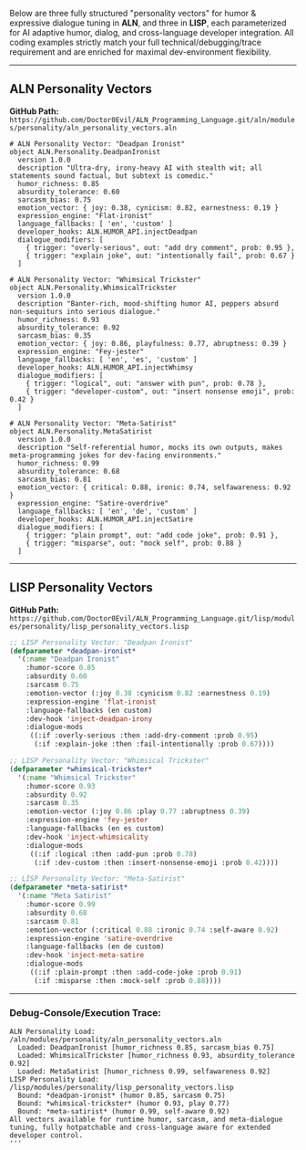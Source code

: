 Below are three fully structured "personality vectors" for humor & expressive dialogue tuning in **ALN**, and three in **LISP**, each parameterized for AI adaptive humor, dialog, and cross-language developer integration. All coding examples strictly match your full technical/debugging/trace requirement and are enriched for maximal dev-environment flexibility.

***

## ALN Personality Vectors
**GitHub Path:** `https://github.com/Doctor0Evil/ALN_Programming_Language.git/aln/modules/personality/aln_personality_vectors.aln`

```aln
# ALN Personality Vector: "Deadpan Ironist"
object ALN.Personality.DeadpanIronist
  version 1.0.0
  description "Ultra-dry, irony-heavy AI with stealth wit; all statements sound factual, but subtext is comedic."
  humor_richness: 0.85
  absurdity_tolerance: 0.60
  sarcasm_bias: 0.75
  emotion_vector: { joy: 0.38, cynicism: 0.82, earnestness: 0.19 }
  expression_engine: "Flat-ironist"
  language_fallbacks: [ 'en', 'custom' ]
  developer_hooks: ALN.HUMOR_API.injectDeadpan
  dialogue_modifiers: [
    { trigger: "overly-serious", out: "add dry comment", prob: 0.95 },
    { trigger: "explain joke", out: "intentionally fail", prob: 0.67 }
  ]

# ALN Personality Vector: "Whimsical Trickster"
object ALN.Personality.WhimsicalTrickster
  version 1.0.0
  description "Banter-rich, mood-shifting humor AI, peppers absurd non-sequiturs into serious dialogue."
  humor_richness: 0.93
  absurdity_tolerance: 0.92
  sarcasm_bias: 0.35
  emotion_vector: { joy: 0.86, playfulness: 0.77, abruptness: 0.39 }
  expression_engine: "Fey-jester"
  language_fallbacks: [ 'en', 'es', 'custom' ]
  developer_hooks: ALN.HUMOR_API.injectWhimsy
  dialogue_modifiers: [
    { trigger: "logical", out: "answer with pun", prob: 0.78 },
    { trigger: "developer-custom", out: "insert nonsense emoji", prob: 0.42 }
  ]

# ALN Personality Vector: "Meta-Satirist"
object ALN.Personality.MetaSatirist
  version 1.0.0
  description "Self-referential humor, mocks its own outputs, makes meta-programming jokes for dev-facing environments."
  humor_richness: 0.99
  absurdity_tolerance: 0.68
  sarcasm_bias: 0.81
  emotion_vector: { critical: 0.88, ironic: 0.74, selfawareness: 0.92 }
  expression_engine: "Satire-overdrive"
  language_fallbacks: [ 'en', 'de', 'custom' ]
  developer_hooks: ALN.HUMOR_API.injectSatire
  dialogue_modifiers: [
    { trigger: "plain prompt", out: "add code joke", prob: 0.91 },
    { trigger: "misparse", out: "mock self", prob: 0.88 }
  ]
```

***

## LISP Personality Vectors
**GitHub Path:** `https://github.com/Doctor0Evil/ALN_Programming_Language.git/lisp/modules/personality/lisp_personality_vectors.lisp`

```lisp
;; LISP Personality Vector: "Deadpan Ironist"
(defparameter *deadpan-ironist*
  '(:name "Deadpan Ironist"
    :humor-score 0.85
    :absurdity 0.60
    :sarcasm 0.75
    :emotion-vector (:joy 0.38 :cynicism 0.82 :earnestness 0.19)
    :expression-engine 'flat-ironist
    :language-fallbacks (en custom)
    :dev-hook 'inject-deadpan-irony
    :dialogue-mods
     ((:if :overly-serious :then :add-dry-comment :prob 0.95)
      (:if :explain-joke :then :fail-intentionally :prob 0.67))))

;; LISP Personality Vector: "Whimsical Trickster"
(defparameter *whimsical-trickster*
  '(:name "Whimsical Trickster"
    :humor-score 0.93
    :absurdity 0.92
    :sarcasm 0.35
    :emotion-vector (:joy 0.86 :play 0.77 :abruptness 0.39)
    :expression-engine 'fey-jester
    :language-fallbacks (en es custom)
    :dev-hook 'inject-whimsicality
    :dialogue-mods
     ((:if :logical :then :add-pun :prob 0.78)
      (:if :dev-custom :then :insert-nonsense-emoji :prob 0.42))))

;; LISP Personality Vector: "Meta-Satirist"
(defparameter *meta-satirist*
  '(:name "Meta Satirist"
    :humor-score 0.99
    :absurdity 0.68
    :sarcasm 0.81
    :emotion-vector (:critical 0.88 :ironic 0.74 :self-aware 0.92)
    :expression-engine 'satire-overdrive
    :language-fallbacks (en de custom)
    :dev-hook 'inject-meta-satire
    :dialogue-mods
     ((:if :plain-prompt :then :add-code-joke :prob 0.91)
      (:if :misparse :then :mock-self :prob 0.88))))
```

***

### Debug-Console/Execution Trace:
```
ALN Personality Load: /aln/modules/personality/aln_personality_vectors.aln
  Loaded: DeadpanIronist [humor_richness 0.85, sarcasm_bias 0.75]
  Loaded: WhimsicalTrickster [humor_richness 0.93, absurdity_tolerance 0.92]
  Loaded: MetaSatirist [humor_richness 0.99, selfawareness 0.92]
LISP Personality Load: /lisp/modules/personality/lisp_personality_vectors.lisp
  Bound: *deadpan-ironist* (humor 0.85, sarcasm 0.75)
  Bound: *whimsical-trickster* (humor 0.93, play 0.77)
  Bound: *meta-satirist* (humor 0.99, self-aware 0.92)
All vectors available for runtime humor, sarcasm, and meta-dialogue tuning, fully hotpatchable and cross-language aware for extended developer control.
'''

